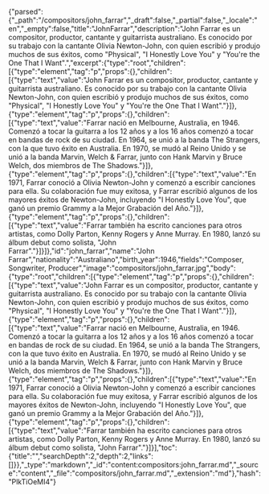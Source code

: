 {"parsed":{"_path":"/compositors/john_farrar","_draft":false,"_partial":false,"_locale":"en","_empty":false,"title":"JohnFarrar","description":"John Farrar es un compositor, productor, cantante y guitarrista australiano. Es conocido por su trabajo con la cantante Olivia Newton-John, con quien escribió y produjo muchos de sus éxitos, como \"Physical\", \"I Honestly Love You\" y \"You're the One That I Want\".","excerpt":{"type":"root","children":[{"type":"element","tag":"p","props":{},"children":[{"type":"text","value":"John Farrar es un compositor, productor, cantante y guitarrista australiano. Es conocido por su trabajo con la cantante Olivia Newton-John, con quien escribió y produjo muchos de sus éxitos, como \"Physical\", \"I Honestly Love You\" y \"You're the One That I Want\"."}]},{"type":"element","tag":"p","props":{},"children":[{"type":"text","value":"Farrar nació en Melbourne, Australia, en 1946. Comenzó a tocar la guitarra a los 12 años y a los 16 años comenzó a tocar en bandas de rock de su ciudad. En 1964, se unió a la banda The Strangers, con la que tuvo éxito en Australia. En 1970, se mudó al Reino Unido y se unió a la banda Marvin, Welch & Farrar, junto con Hank Marvin y Bruce Welch, dos miembros de The Shadows."}]},{"type":"element","tag":"p","props":{},"children":[{"type":"text","value":"En 1971, Farrar conoció a Olivia Newton-John y comenzó a escribir canciones para ella. Su colaboración fue muy exitosa, y Farrar escribió algunos de los mayores éxitos de Newton-John, incluyendo \"I Honestly Love You\", que ganó un premio Grammy a la Mejor Grabación del Año."}]},{"type":"element","tag":"p","props":{},"children":[{"type":"text","value":"Farrar también ha escrito canciones para otros artistas, como Dolly Parton, Kenny Rogers y Anne Murray. En 1980, lanzó su álbum debut como solista, \"John Farrar\"."}]}]},"id":"john_farrar","name":"John Farrar","nationality":"Australiano","birth_year":1946,"fields":"Composer, Songwriter, Producer","image":"compositors/john_farrar.jpg","body":{"type":"root","children":[{"type":"element","tag":"p","props":{},"children":[{"type":"text","value":"John Farrar es un compositor, productor, cantante y guitarrista australiano. Es conocido por su trabajo con la cantante Olivia Newton-John, con quien escribió y produjo muchos de sus éxitos, como \"Physical\", \"I Honestly Love You\" y \"You're the One That I Want\"."}]},{"type":"element","tag":"p","props":{},"children":[{"type":"text","value":"Farrar nació en Melbourne, Australia, en 1946. Comenzó a tocar la guitarra a los 12 años y a los 16 años comenzó a tocar en bandas de rock de su ciudad. En 1964, se unió a la banda The Strangers, con la que tuvo éxito en Australia. En 1970, se mudó al Reino Unido y se unió a la banda Marvin, Welch & Farrar, junto con Hank Marvin y Bruce Welch, dos miembros de The Shadows."}]},{"type":"element","tag":"p","props":{},"children":[{"type":"text","value":"En 1971, Farrar conoció a Olivia Newton-John y comenzó a escribir canciones para ella. Su colaboración fue muy exitosa, y Farrar escribió algunos de los mayores éxitos de Newton-John, incluyendo \"I Honestly Love You\", que ganó un premio Grammy a la Mejor Grabación del Año."}]},{"type":"element","tag":"p","props":{},"children":[{"type":"text","value":"Farrar también ha escrito canciones para otros artistas, como Dolly Parton, Kenny Rogers y Anne Murray. En 1980, lanzó su álbum debut como solista, \"John Farrar\"."}]}],"toc":{"title":"","searchDepth":2,"depth":2,"links":[]}},"_type":"markdown","_id":"content:compositors:john_farrar.md","_source":"content","_file":"compositors/john_farrar.md","_extension":"md"},"hash":"PlkTiOeMI4"}